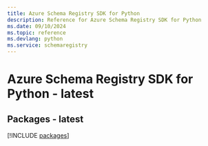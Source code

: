 ```yaml
---
title: Azure Schema Registry SDK for Python
description: Reference for Azure Schema Registry SDK for Python
ms.date: 09/10/2024
ms.topic: reference
ms.devlang: python
ms.service: schemaregistry
---
```

# Azure Schema Registry SDK for Python - latest
## Packages - latest
[!INCLUDE [packages](schema-registry-index.md)]